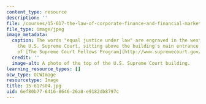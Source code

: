 ```yaml
---
content_type: resource
description: ''
file: /courses/15-617-the-law-of-corporate-finance-and-financial-markets-spring-2004/6ef80b776416864626a8e9182db8797c_15-617s04.jpg
file_type: image/jpeg
image_metadata:
  caption: The words "equal justice under law" are engraved in the west pediment of
    the U.S. Supreme Court, sitting above the building's main entrance. (Image courtesy
    of [The Supreme Court Fellows Program](http://www.supremecourt.gov/fellows/default.aspx).)
  credit: ''
  image-alt: A photo of the top of the U.S. Supreme Court building.
learning_resource_types: []
ocw_type: OCWImage
resourcetype: Image
title: 15-617s04.jpg
uid: 6ef80b77-6416-8646-26a8-e9182db8797c
---
```


